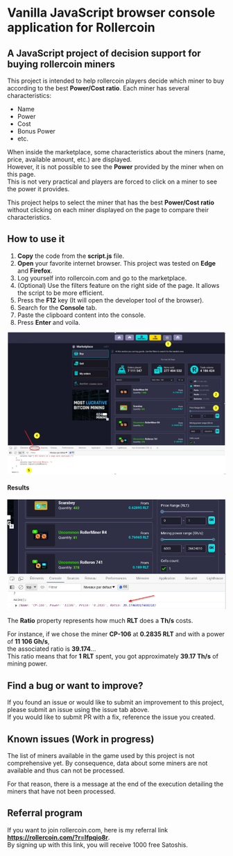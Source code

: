 # Vanilla JavaScript browser console application for Rollercoin

## A JavaScript project of decision support for buying rollercoin miners

This project is intended to help rollercoin players decide which miner to buy 
according to the best **Power/Cost ratio**. 
Each miner has several characteristics:  

* Name
* Power
* Cost
* Bonus Power
* etc.

When inside the marketplace, some characteristics about the miners (name, price, available amount, etc.) are displayed.  
However, it is not possible to see the **Power** provided by the miner when on this page.  
This is not very practical and players are forced to click on a miner to see the power it provides.  

This project helps to select the miner that has the best **Power/Cost ratio**  
without clicking on each miner displayed on the page to compare their characteristics.

## How to use it

1. **Copy** the code from the **script.js** file.
1. **Open** your favorite internet browser. This project was tested on **Edge** and **Firefox**.
1. Log yourself into rollercoin.com and go to the marketplace.
1. (Optional) Use the filters feature on the right side of the page. It allows the script to be more efficient.
1. Press the **F12** key (It will open the developer tool of the browser).
1. Search for the **Console** tab.
1. Paste the clipboard content into the console.
1. Press **Enter** and voila.  

![image info](./edited_1.png)

#### Results 

![image info](./edited_2.png)

The **Ratio** property represents how much **RLT** does a **Th/s** costs.  

For instance, if we chose the miner **CP-106** at **0.2835 RLT** and with a power of **11 106 Gh/s**,  
the associated ratio is **39.174**...  
This ratio means that for **1 RLT** spent, you got approximately **39.17 Th/s** of mining power.

## Find a bug or want to improve?

If you found an issue or would like to submit an improvement to this project,   
please submit an issue using the issue tab above.  
If you would like to submit PR with a fix, reference the issue you created.  

## Known issues (Work in progress)

The list of miners available in the game used by this project is not comprehensive yet.
By consequence, data about some miners are not available and thus can not be processed.  

For that reason, there is a message at the end of the execution detailing the miners that have not been processed.  

## Referral program

If you want to join rollercoin.com, here is my referral link **https://rollercoin.com/?r=lfpqio8r**.  
By signing up with this link, you will receive 1000 free Satoshis.

